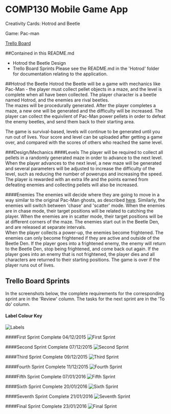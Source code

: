 # COMP130 Mobile Game App

Creativity Cards: Hotrod and Beetle

Game: Pac-man

[Trello Board](https://trello.com/b/HY4IBdXG/kivy-mobile-game)

##Contained in this README.md
* Hotrod the Beetle Design
* Trello Board Sprints
Please see the README.md in the 'Hotrod' folder for documentation relating to the application.

##Hotrod the Beetle
Hotrod the Beetle will be a game with mechanics like Pac-Man - the player must collect pellet objects in a maze, and the level is complete when all have been collected. The player character is a beetle named Hotrod, and the enemies are rival beetles.  
The mazes will be procedurally generated. After the player completes a maze, a new one will be generated and the difficulty will be increased. The player can collect the equivilent of Pac-Man power pellets in order to defeat the enemy beetles, and send them back to their starting area.

The game is survival-based, levels will continue to be generated until you run out of lives. Your score and level can be uploaded after getting a game over, and compared with the scores of others who reached the same level.

###Design/Mechanics
####Levels
The player will be required to collect all pellets in a randomly generated maze in order to advance to the next level. When the player advances to the next level, a new maze will be generated and several parameters will be adjusted to increase the difficulty of the level, such as reducing the number of powerups and increasing the speed. The player is rewarded with an extra life and the points earned from defeating enemies and collecting pellets will also be increased. 

####Enemies
The enemies will decide where they are going to move in a way similar to the original Pac-Man ghosts, as described [here](http://gameinternals.com/post/2072558330/understanding-pac-man-ghost-behavior). Similarly, the enemies will switch between 'chase' and 'scatter' mode. When the enemies are in chase mode, their target positions will be related to catching the player. When the enemies are in scatter mode, their target positions will be at different corners of the maze. The enemies start out in the Beetle Den, and are released at separate intervals.  
When the player collects a power-up, the enemies become frightened. The enemies can only become frightened if they are active and outside of the Beetle Den. If the player goes into a frightened enemy, the enemy will return to the Beetle Den, stop being frightened, and come back out again.
If the player goes into an enemy that is not frightened, the player dies and all characters are returned to their starting positions.
The game is over if the player runs out of lives.

## Trello Board Sprints
In the screenshots below, the complete requirements for the corresponding sprint are in the 'Review' column. The tasks for the next sprint are in the 'To do' column.

#### Label Colour Key
![Labels](https://github.com/NecroReindeer/comp130-mobile-game-app/blob/master/Sprint%20Plans/Labels.png)

####First Sprint Complete 04/12/2015
![First Sprint](https://github.com/NecroReindeer/comp130-mobile-game-app/blob/master/Sprint%20Plans/First%20Sprint.png)

####Second Sprint Complete 07/12/2015
![Second Sprint](https://github.com/NecroReindeer/comp130-mobile-game-app/blob/master/Sprint%20Plans/Second%20Sprint.png)

####Third Sprint Complete 09/12/2015
![Third Sprint](https://github.com/NecroReindeer/comp130-mobile-game-app/blob/master/Sprint%20Plans/Third%20Sprint.png)

####Fourth Sprint Complete 11/12/2015
![Fourth Sprint](https://github.com/NecroReindeer/comp130-mobile-game-app/blob/master/Sprint%20Plans/Fourth%20Sprint.png)

####Fifth Sprint Complete 07/01/2016
![Fifth Sprint](https://github.com/NecroReindeer/comp130-mobile-game-app/blob/master/Sprint%20Plans/Fifth%20Sprint.png)

####Sixth Sprint Complete 20/01/2016
![Sixth Sprint](https://github.com/NecroReindeer/comp130-mobile-game-app/blob/master/Sprint%20Plans/Sixth%20Sprint.png)

####Seventh Sprint Complete 21/01/2016
![Seventh Sprint](https://github.com/NecroReindeer/comp130-mobile-game-app/blob/master/Sprint%20Plans/Seventh%20Sprint.png)

####Final Sprint Complete 23/01/2016
![Final Sprint](https://github.com/NecroReindeer/comp130-mobile-game-app/blob/master/Sprint%20Plans/Final%20Sprint.png)

